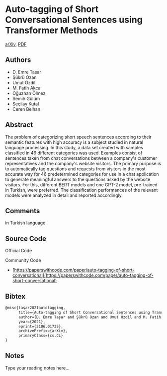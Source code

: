 
# Auto-tagging of Short Conversational Sentences using Transformer Methods

[arXiv](https://arxiv.org/abs/2106.01735), [PDF](https://arxiv.org/pdf/2106.01735.pdf)

## Authors

- D. Emre Taşar
- Şükrü Ozan
- Umut Özdil
- M. Fatih Akca
- Oğuzhan Ölmez
- Semih Gülüm
- Seçilay Kutal
- Ceren Belhan

## Abstract

The problem of categorizing short speech sentences according to their semantic features with high accuracy is a subject studied in natural language processing. In this study, a data set created with samples classified in 46 different categories was used. Examples consist of sentences taken from chat conversations between a company's customer representatives and the company's website visitors. The primary purpose is to automatically tag questions and requests from visitors in the most accurate way for 46 predetermined categories for use in a chat application to generate meaningful answers to the questions asked by the website visitors. For this, different BERT models and one GPT-2 model, pre-trained in Turkish, were preferred. The classification performances of the relevant models were analyzed in detail and reported accordingly.

## Comments

in Turkish language

## Source Code

Official Code



Community Code

- [https://paperswithcode.com/paper/auto-tagging-of-short-conversational](https://paperswithcode.com/paper/auto-tagging-of-short-conversational)

## Bibtex

```tex
@misc{taşar2021autotagging,
      title={Auto-tagging of Short Conversational Sentences using Transformer Methods}, 
      author={D. Emre Taşar and Şükrü Ozan and Umut Özdil and M. Fatih Akca and Oğuzhan Ölmez and Semih Gülüm and Seçilay Kutal and Ceren Belhan},
      year={2021},
      eprint={2106.01735},
      archivePrefix={arXiv},
      primaryClass={cs.CL}
}
```

## Notes

Type your reading notes here...

